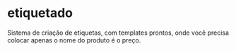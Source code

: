 # etiquetado
Sistema de criação de etiquetas, com templates prontos, onde você precisa colocar apenas o nome do produto é o preço.

